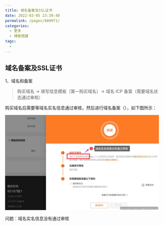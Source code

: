 ```yaml
---
title: 域名备案及SSL证书
date: 2022-03-05 23:39:40
permalink: /pages/6809f1/
categories:
  - 更多
  - 博客搭建
tags:
  - 
---
```


## 域名备案及SSL证书

1、域名和备案

> 购买域名 -> 填写信息模板（第一购买域名）-> 域名 ICP 备案（需要域名状态通过审核）
>

购买域名后需要等域名实名信息通过审核，然后进行域名备案（），如下图所示：

<img src="../../.vuepress/public/images/image-20220112224359326.png" alt="image-20220112224359326" style="zoom:50%;" />

问题：域名实名信息没有通过审核

